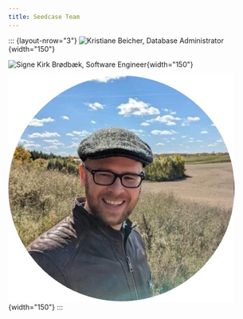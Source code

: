 ```yaml
---
title: Seedcase Team
---
```


::: {layout-nrow="3"}
![Kristiane Beicher, Database
Administrator](images/kristiane.jpg){width="150"}

![Signe Kirk Brødbæk, Software
Engineer](images/signe.jpg){width="150"}

![Luke W. Johnston, Team Leader](images/luke.jpg){width="150"}
:::
